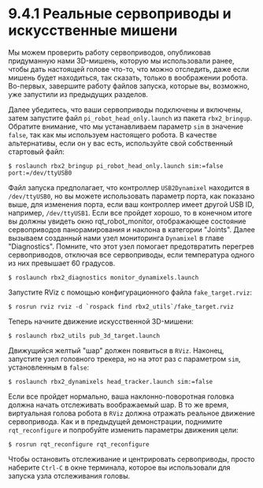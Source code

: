 # 9.4.1 Реальные сервоприводы и искусственные мишени

Мы можем проверить работу сервоприводов, опубликовав придуманную нами 3D-мишень, которую мы использовали ранее, чтобы дать настоящей голове что-то, что можно отследить, даже если мишень будет находиться, так сказать, только в воображении робота. Во-первых, завершите работу файлов запуска, которые вы, возможно, уже запустили из предыдущих разделов.

Далее убедитесь, что ваши сервоприводы подключены и включены, затем запустите файл `pi_robot_head_only.launch` из пакета `rbx2_bringup`. Обратите внимание, что мы устанавливаем параметр `sim` в значение `false`, так как мы используем настоящего робота. В качестве альтернативы, если он у вас есть, используйте свой собственный стартовый файл:

```text
$ roslaunch rbx2_bringup pi_robot_head_only.launch sim:=false port:=/dev/ttyUSB0
```

Файл запуска предполагает, что контроллер `USB2Dynamixel` находится в `/dev/ttyUSB0`, но вы можете использовать параметр порта, как показано выше, для изменения порта, если ваш контроллер имеет другой USB ID, например, `/dev/ttyUSB1`. Если все пройдет хорошо, то в конечном итоге вы должны увидеть окно rqt\_robot\_monitor, отображающее состояние сервоприводов панорамирования и наклона в категории "Joints". Далее вызываем созданный нами узел мониторинга `Dynamixel` в главе "Diagnostics". Помните, что этот узел помогает предотвратить перегрев сервоприводов, отключая все сервоприводы, если температура одного из них превышает 60 градусов.

```text
$ roslaunch rbx2_diagnostics monitor_dynamixels.launch
```

Запустите RViz с помощью конфигурационного файла `fake_target.rviz`:

```text
$ rosrun rviz rviz -d `rospack find rbx2_utils`/fake_target.rviz
```

Теперь начните движение искусственной 3D-мишени:

```text
$ roslaunch rbx2_utils pub_3d_target.launch
```

Движущийся желтый "шар" должен появиться в `RViz`. Наконец, запустите узел головного трекера, но на этот раз с параметром `sim`, установленным в `false`:

```text
$ roslaunch rbx2_dynamixels head_tracker.launch sim:=false
```

Если все пройдет нормально, ваша наклонно-поворотная головка должна начать отслеживать воображаемый шар. В то же время, виртуальная голова робота в `RViz` должна отражать реальное движение сервопривода. Как и в предыдущей демонстрации, поднимите `rqt_reconfigure` и попробуйте изменить параметры движения цели:

```text
$ rosrun rqt_reconfigure rqt_reconfigure
```

Чтобы остановить отслеживание и центрировать сервоприводы, просто наберите `Ctrl-C` в окне терминала, которое вы использовали для запуска узла отслеживания головы.

